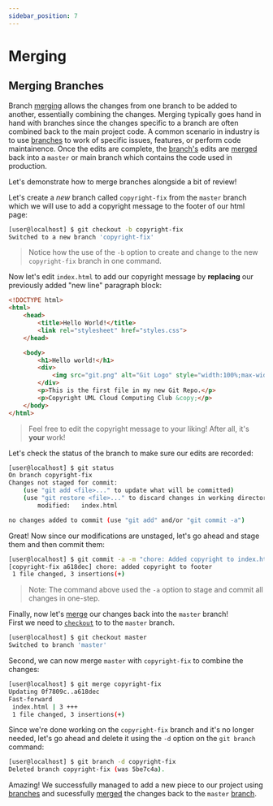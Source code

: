 ```yaml
---
sidebar_position: 7
---
```


# Merging

## Merging Branches

Branch [merging](./Index.md/#merge) allows the changes from one branch to be added to another, essentially combining the changes. Merging typically goes hand in hand with branches since the changes specific to a branch are often combined back to the main project code. A common scenario in industry is to use [branches](./Index.md/#branch) to work of specific issues, features, or perform code maintainence. Once the edits are complete, the [branch's](./Index.md/#branch) edits are [merged](./Index.md/#merge) back into a `master` or main branch which contains the code used in production. 

Let's demonstrate how to merge branches alongside a bit of review!

Let's create a *new* branch called `copyright-fix` from the `master` branch which we will use to add a copyright message to the footer of our html page:
``` bash
[user@localhost] $ git checkout -b copyright-fix
Switched to a new branch 'copyright-fix'
```
> Notice how the use of the `-b` option to create and change to the new `copyright-fix` branch in one command.

Now let's edit `index.html` to add our copyright message by **replacing** our previously added "new line" paragraph block:
``` html
<!DOCTYPE html>
<html>
    <head>
        <title>Hello World!</title>
        <link rel="stylesheet" href="styles.css">
    </head>

    <body>
        <h1>Hello world!</h1>
        <div>
            <img src="git.png" alt="Git Logo" style="width:100%;max-width:960px">
        </div>
        <p>This is the first file in my new Git Repo.</p>
        <p>Copyright UML Cloud Computing Club &copy;</p>    
    </body>
</html>
```
> Feel free to edit the copyright message to your liking! After all, it's **your** work!

Let's check the status of the branch to make sure our edits are recorded:
``` bash
[user@localhost] $ git status 
On branch copyright-fix
Changes not staged for commit:
    (use "git add <file>..." to update what will be committed)
    (use "git restore <file>..." to discard changes in working directory)
        modified:   index.html

no changes added to commit (use "git add" and/or "git commit -a")
```

Great! Now since our modifications are unstaged, let's go ahead and stage them and then commit them:
``` bash
[user@localhost] $ git commit -a -m "chore: Added copyright to index.html"
[copyright-fix a618dec] chore: added copyright to footer
 1 file changed, 3 insertions(+)
```
> Note: The command above used the `-a` option to stage and commit all changes in one-step.

Finally, now let's [merge](./Index.md/#merge) our changes back into the `master` branch! <br/>
First we need to [`checkout`](./Index.md/#checkout) to to the `master` branch. 
``` bash
[user@localhost] $ git checkout master
Switched to branch 'master'
```
Second, we can now merge `master` with `copyright-fix` to combine the changes:
``` bash
[user@localhost] $ git merge copyright-fix
Updating 0f7809c..a618dec
Fast-forward
 index.html | 3 +++
 1 file changed, 3 insertions(+)
```

Since we're done working on the `copyright-fix` branch and it's no longer needed, let's go ahead and delete it using the `-d` option on the `git branch` command:

```bash
[user@localhost] $ git branch -d copyright-fix
Deleted branch copyright-fix (was 5be7c4a).
```

Amazing! We successfully managed to add a new piece to our project using [branches](./Index.md/#branch) and sucessfully [merged](./Index.md/#merge) the changes back to the `master` [branch](./Index.md/#branch).